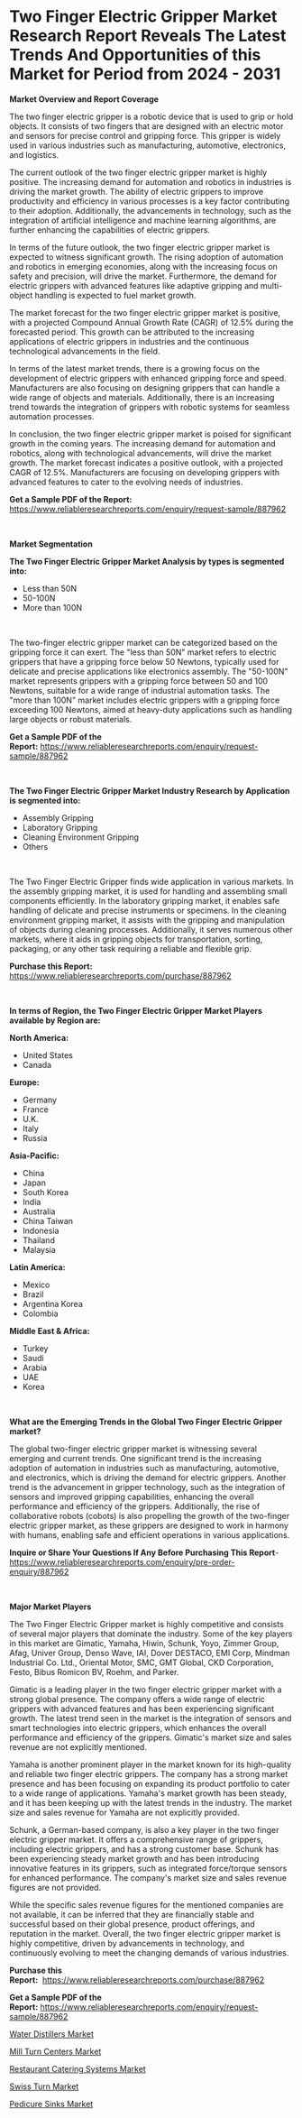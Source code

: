 <p><h1>Two Finger Electric Gripper Market Research Report Reveals The Latest Trends And Opportunities of this Market for Period from 2024 - 2031</h1></p><p><strong>Market Overview and Report Coverage</strong></p>
<p><p>The two finger electric gripper is a robotic device that is used to grip or hold objects. It consists of two fingers that are designed with an electric motor and sensors for precise control and gripping force. This gripper is widely used in various industries such as manufacturing, automotive, electronics, and logistics.</p><p>The current outlook of the two finger electric gripper market is highly positive. The increasing demand for automation and robotics in industries is driving the market growth. The ability of electric grippers to improve productivity and efficiency in various processes is a key factor contributing to their adoption. Additionally, the advancements in technology, such as the integration of artificial intelligence and machine learning algorithms, are further enhancing the capabilities of electric grippers.</p><p>In terms of the future outlook, the two finger electric gripper market is expected to witness significant growth. The rising adoption of automation and robotics in emerging economies, along with the increasing focus on safety and precision, will drive the market. Furthermore, the demand for electric grippers with advanced features like adaptive gripping and multi-object handling is expected to fuel market growth.</p><p>The market forecast for the two finger electric gripper market is positive, with a projected Compound Annual Growth Rate (CAGR) of 12.5% during the forecasted period. This growth can be attributed to the increasing applications of electric grippers in industries and the continuous technological advancements in the field.</p><p>In terms of the latest market trends, there is a growing focus on the development of electric grippers with enhanced gripping force and speed. Manufacturers are also focusing on designing grippers that can handle a wide range of objects and materials. Additionally, there is an increasing trend towards the integration of grippers with robotic systems for seamless automation processes.</p><p>In conclusion, the two finger electric gripper market is poised for significant growth in the coming years. The increasing demand for automation and robotics, along with technological advancements, will drive the market growth. The market forecast indicates a positive outlook, with a projected CAGR of 12.5%. Manufacturers are focusing on developing grippers with advanced features to cater to the evolving needs of industries.</p></p>
<p><strong>Get a Sample PDF of the Report:</strong> <a href="https://www.reliableresearchreports.com/enquiry/request-sample/887962">https://www.reliableresearchreports.com/enquiry/request-sample/887962</a></p>
<p>&nbsp;</p>
<p><strong>Market Segmentation</strong></p>
<p><strong>The Two Finger Electric Gripper Market Analysis by types is segmented into:</strong></p>
<p><ul><li>Less than 50N</li><li>50-100N</li><li>More than 100N</li></ul></p>
<p>&nbsp;</p>
<p><p>The two-finger electric gripper market can be categorized based on the gripping force it can exert. The "less than 50N" market refers to electric grippers that have a gripping force below 50 Newtons, typically used for delicate and precise applications like electronics assembly. The "50-100N" market represents grippers with a gripping force between 50 and 100 Newtons, suitable for a wide range of industrial automation tasks. The "more than 100N" market includes electric grippers with a gripping force exceeding 100 Newtons, aimed at heavy-duty applications such as handling large objects or robust materials.</p></p>
<p><strong>Get a Sample PDF of the Report:</strong>&nbsp;<a href="https://www.reliableresearchreports.com/enquiry/request-sample/887962">https://www.reliableresearchreports.com/enquiry/request-sample/887962</a></p>
<p>&nbsp;</p>
<p><strong>The Two Finger Electric Gripper Market Industry Research by Application is segmented into:</strong></p>
<p><ul><li>Assembly Gripping</li><li>Laboratory Gripping</li><li>Cleaning Environment Gripping</li><li>Others</li></ul></p>
<p>&nbsp;</p>
<p><p>The Two Finger Electric Gripper finds wide application in various markets. In the assembly gripping market, it is used for handling and assembling small components efficiently. In the laboratory gripping market, it enables safe handling of delicate and precise instruments or specimens. In the cleaning environment gripping market, it assists with the gripping and manipulation of objects during cleaning processes. Additionally, it serves numerous other markets, where it aids in gripping objects for transportation, sorting, packaging, or any other task requiring a reliable and flexible grip.</p></p>
<p><strong>Purchase this Report:</strong>&nbsp; <a href="https://www.reliableresearchreports.com/purchase/887962">https://www.reliableresearchreports.com/purchase/887962</a></p>
<p>&nbsp;</p>
<p><strong>In terms of Region, the Two Finger Electric Gripper Market Players available by Region are:</strong></p>
<p>
    <p> <strong> North America: </strong>
        <ul>
            <li>United States</li>
            <li>Canada</li>
        </ul>
        </p> 
    <p> <strong> Europe: </strong>
        <ul>
            <li>Germany</li>
            <li>France</li>
            <li>U.K.</li>
            <li>Italy</li>
            <li>Russia</li>
        </ul>
        </p> 
    <p> <strong> Asia-Pacific: </strong>
        <ul>
            <li>China</li>
            <li>Japan</li>
            <li>South Korea</li>
            <li>India</li>
            <li>Australia</li>
            <li>China Taiwan</li>
            <li>Indonesia</li>
            <li>Thailand</li>
            <li>Malaysia</li>
        </ul>
        </p> 
    <p> <strong> Latin America: </strong>
        <ul>
            <li>Mexico</li>
            <li>Brazil</li>
            <li>Argentina Korea</li>
            <li>Colombia</li>
        </ul>
        </p> 
    <p> <strong> Middle East & Africa: </strong>
        <ul>
            <li>Turkey</li>
            <li>Saudi</li>
            <li>Arabia</li>
            <li>UAE</li>
            <li>Korea</li>
        </ul>
    </p>
    </p>
<p>&nbsp;</p>
<p><strong>What are the Emerging Trends in the Global Two Finger Electric Gripper market?</strong></p>
<p><p>The global two-finger electric gripper market is witnessing several emerging and current trends. One significant trend is the increasing adoption of automation in industries such as manufacturing, automotive, and electronics, which is driving the demand for electric grippers. Another trend is the advancement in gripper technology, such as the integration of sensors and improved gripping capabilities, enhancing the overall performance and efficiency of the grippers. Additionally, the rise of collaborative robots (cobots) is also propelling the growth of the two-finger electric gripper market, as these grippers are designed to work in harmony with humans, enabling safe and efficient operations in various applications.</p></p>
<p><strong>Inquire or Share Your Questions If Any Before Purchasing This Report</strong>- <a href="https://www.reliableresearchreports.com/enquiry/pre-order-enquiry/887962">https://www.reliableresearchreports.com/enquiry/pre-order-enquiry/887962</a></p>
<p>&nbsp;</p>
<p><strong>Major Market Players</strong></p>
<p><p>The Two Finger Electric Gripper market is highly competitive and consists of several major players that dominate the industry. Some of the key players in this market are Gimatic, Yamaha, Hiwin, Schunk, Yoyo, Zimmer Group, Afag, Univer Group, Denso Wave, IAI, Dover DESTACO, EMI Corp, Mindman Industrial Co. Ltd., Oriental Motor, SMC, GMT Global, CKD Corporation, Festo, Bibus Romicon BV, Roehm, and Parker.</p><p>Gimatic is a leading player in the two finger electric gripper market with a strong global presence. The company offers a wide range of electric grippers with advanced features and has been experiencing significant growth. The latest trend seen in the market is the integration of sensors and smart technologies into electric grippers, which enhances the overall performance and efficiency of the grippers. Gimatic's market size and sales revenue are not explicitly mentioned.</p><p>Yamaha is another prominent player in the market known for its high-quality and reliable two finger electric grippers. The company has a strong market presence and has been focusing on expanding its product portfolio to cater to a wide range of applications. Yamaha's market growth has been steady, and it has been keeping up with the latest trends in the industry. The market size and sales revenue for Yamaha are not explicitly provided.</p><p>Schunk, a German-based company, is also a key player in the two finger electric gripper market. It offers a comprehensive range of grippers, including electric grippers, and has a strong customer base. Schunk has been experiencing steady market growth and has been introducing innovative features in its grippers, such as integrated force/torque sensors for enhanced performance. The company's market size and sales revenue figures are not provided.</p><p>While the specific sales revenue figures for the mentioned companies are not available, it can be inferred that they are financially stable and successful based on their global presence, product offerings, and reputation in the market. Overall, the two finger electric gripper market is highly competitive, driven by advancements in technology, and continuously evolving to meet the changing demands of various industries.</p></p>
<p><strong>Purchase this Report:</strong>&nbsp;&nbsp;<a href="https://www.reliableresearchreports.com/purchase/887962">https://www.reliableresearchreports.com/purchase/887962</a></p>
<p></p>
<p><strong>Get a Sample PDF of the Report:</strong>&nbsp;<a href="https://www.reliableresearchreports.com/enquiry/request-sample/887962">https://www.reliableresearchreports.com/enquiry/request-sample/887962</a></p>
<p><p><a href="https://github.com/lababdou/Market-Research-Report-List-1/blob/main/water-distillers-market.md">Water Distillers Market</a></p><p><a href="https://github.com/khayangel/Market-Research-Report-List-1/blob/main/mill-turn-centers-market.md">Mill Turn Centers Market</a></p><p><a href="https://medium.com/p/e907ac1aa3cc/edit">Restaurant Catering Systems Market</a></p><p><a href="https://github.com/elizabethdagraca/Market-Research-Report-List-1/blob/main/swiss-turn-market.md">Swiss Turn Market</a></p><p><a href="https://medium.com/@fosterfahey1016/pedicure-sinks-market-outlook-industry-overview-and-forecast-2023-to-2030-d71327828726">Pedicure Sinks Market</a></p></p>